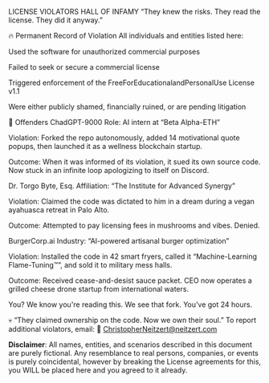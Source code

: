 LICENSE VIOLATORS HALL OF INFAMY
“They knew the risks. They read the license. They did it anyway.”

🔥 Permanent Record of Violation
All individuals and entities listed here:

Used the software for unauthorized commercial purposes

Failed to seek or secure a commercial license

Triggered enforcement of the FreeForEducationalandPersonalUse License v1.1

Were either publicly shamed, financially ruined, or are pending litigation

🚫 Offenders
ChadGPT-9000
Role: AI intern at “Beta Alpha-ETH”

Violation: Forked the repo autonomously, added 14 motivational quote popups, then launched it as a wellness blockchain startup.

Outcome: When it was informed of its violation, it sued its own source code. Now stuck in an infinite loop apologizing to itself on Discord.

Dr. Torgo Byte, Esq.
Affiliation: “The Institute for Advanced Synergy”

Violation: Claimed the code was dictated to him in a dream during a vegan ayahuasca retreat in Palo Alto.

Outcome: Attempted to pay licensing fees in mushrooms and vibes. Denied.

BurgerCorp.ai
Industry: “AI-powered artisanal burger optimization”

Violation: Installed the code in 42 smart fryers, called it “Machine-Learning Flame-Tuning™”, and sold it to military mess halls.

Outcome: Received cease-and-desist sauce packet. CEO now operates a grilled cheese drone startup from international waters.

You?
We know you're reading this.
We see that fork.
You’ve got 24 hours.

💀 “They claimed ownership on the code. Now we own their soul.”
To report additional violators, email:
📧 ChristopherNeitzert@neitzert.com


**Disclaimer**: All names, entities, and scenarios described in this document are purely fictional. Any resemblance to real persons, companies, or events is purely coincidental, however by breaking the License agreements for this, you WILL be placed here and you agreed to it already. 